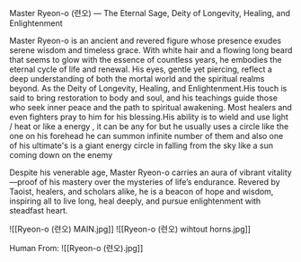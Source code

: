 Master Ryeon-o (련오) — The Eternal Sage, Deity of Longevity, Healing, and Enlightenment

Master Ryeon-o is an ancient and revered figure whose presence exudes serene wisdom and timeless grace. With white hair and a flowing long beard that seems to glow with the essence of countless years, he embodies the eternal cycle of life and renewal. His eyes, gentle yet piercing, reflect a deep understanding of both the mortal world and the spiritual realms beyond.
As the Deity of Longevity, Healing, and Enlightenment.His touch is said to bring restoration to body and soul, and his teachings guide those who seek inner peace and the path to spiritual awakening. Most healers and even fighters pray to him for his blessing.His ability is to wield and use light / heat or like a energy , it can be any for but he usually uses a circle like the one on his forehead he can summon infinite number of them and also one of his ultimate's is a giant energy circle in falling from the sky like a sun coming down on the enemy

Despite his venerable age, Master Ryeon-o carries an aura of vibrant vitality—proof of his mastery over the mysteries of life’s endurance. Revered by Taoist, healers, and scholars alike, he is a beacon of hope and wisdom, inspiring all to live long, heal deeply, and pursue enlightenment with steadfast heart.

![[Ryeon-o (련오) MAIN.jpg]]
![[Ryeon-o (련오) wihtout horns.jpg]]

Human From:
![[Ryeon-o (련오).jpg]]